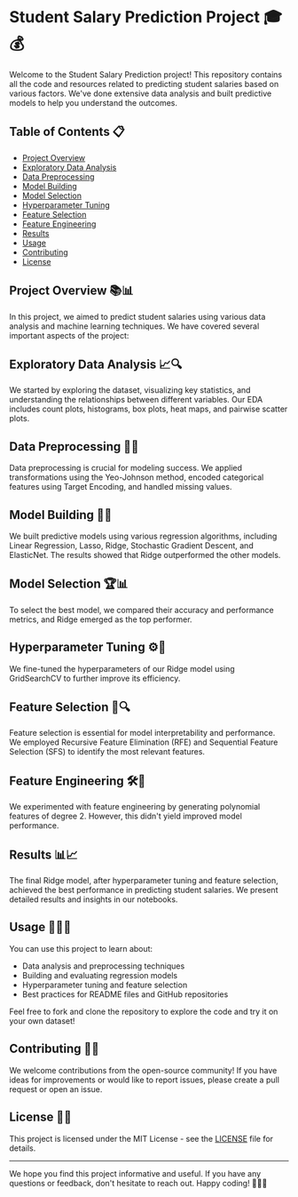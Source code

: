 # Student Salary Prediction Project 🎓💰

Welcome to the Student Salary Prediction project! This repository contains all the code and resources related to predicting student salaries based on various factors. We've done extensive data analysis and built predictive models to help you understand the outcomes.

## Table of Contents 📋

- [Project Overview](#project-overview)
- [Exploratory Data Analysis](#exploratory-data-analysis)
- [Data Preprocessing](#data-preprocessing)
- [Model Building](#model-building)
- [Model Selection](#model-selection)
- [Hyperparameter Tuning](#hyperparameter-tuning)
- [Feature Selection](#feature-selection)
- [Feature Engineering](#feature-engineering)
- [Results](#results)
- [Usage](#usage)
- [Contributing](#contributing)
- [License](#license)

## Project Overview 📚📊

In this project, we aimed to predict student salaries using various data analysis and machine learning techniques. We have covered several important aspects of the project:

## Exploratory Data Analysis 📈🔍

We started by exploring the dataset, visualizing key statistics, and understanding the relationships between different variables. Our EDA includes count plots, histograms, box plots, heat maps, and pairwise scatter plots.

## Data Preprocessing 🧹📝

Data preprocessing is crucial for modeling success. We applied transformations using the Yeo-Johnson method, encoded categorical features using Target Encoding, and handled missing values. 

## Model Building 🧱🤖

We built predictive models using various regression algorithms, including Linear Regression, Lasso, Ridge, Stochastic Gradient Descent, and ElasticNet. The results showed that Ridge outperformed the other models.

## Model Selection 🏆📊

To select the best model, we compared their accuracy and performance metrics, and Ridge emerged as the top performer.

## Hyperparameter Tuning ⚙️🔧

We fine-tuned the hyperparameters of our Ridge model using GridSearchCV to further improve its efficiency.

## Feature Selection 🧐🔍

Feature selection is essential for model interpretability and performance. We employed Recursive Feature Elimination (RFE) and Sequential Feature Selection (SFS) to identify the most relevant features.

## Feature Engineering 🛠️🔮

We experimented with feature engineering by generating polynomial features of degree 2. However, this didn't yield improved model performance.

## Results 📊📈

The final Ridge model, after hyperparameter tuning and feature selection, achieved the best performance in predicting student salaries. We present detailed results and insights in our notebooks.

## Usage 🚀👩‍💻

You can use this project to learn about:

- Data analysis and preprocessing techniques
- Building and evaluating regression models
- Hyperparameter tuning and feature selection
- Best practices for README files and GitHub repositories

Feel free to fork and clone the repository to explore the code and try it on your own dataset!

## Contributing 🤝🙌

We welcome contributions from the open-source community! If you have ideas for improvements or would like to report issues, please create a pull request or open an issue.

## License 📜📄

This project is licensed under the MIT License - see the [LICENSE](LICENSE) file for details.

---

We hope you find this project informative and useful. If you have any questions or feedback, don't hesitate to reach out. Happy coding! 🚀👩‍💻
